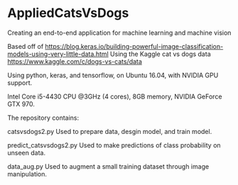 # AppliedCatsVsDogs
Creating an end-to-end application for machine learning and machine vision

Based off of https://blog.keras.io/building-powerful-image-classification-models-using-very-little-data.html
Using the Kaggle cat vs dogs data https://www.kaggle.com/c/dogs-vs-cats/data

Using python, keras, and tensorflow, on Ubuntu 16.04, with NVIDIA GPU support.

Intel Core i5-4430 CPU @3GHz (4 cores), 8GB memory, NVIDIA GeForce GTX 970.

The repository contains:

catsvsdogs2.py
Used to prepare data, desgin model, and train model.


predict_catsvsdogs2.py
Used to make predictions of class probability on unseen data.

data_aug.py
Used to augment a small training dataset through image manipulation.
